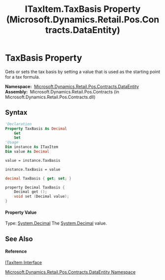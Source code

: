 ﻿---
title: ITaxItem.TaxBasis Property  (Microsoft.Dynamics.Retail.Pos.Contracts.DataEntity)
TOCTitle: TaxBasis Property
ms:assetid: P:Microsoft.Dynamics.Retail.Pos.Contracts.DataEntity.ITaxItem.TaxBasis
ms:mtpsurl: https://technet.microsoft.com/en-us/library/microsoft.dynamics.retail.pos.contracts.dataentity.itaxitem.taxbasis(v=AX.60)
ms:contentKeyID: 47128067
ms.date: 05/18/2015
mtps_version: v=AX.60
f1_keywords:
- Microsoft.Dynamics.Retail.Pos.Contracts.DataEntity.ITaxItem.TaxBasis
dev_langs:
- CSharp
- C++
- VB
---

# TaxBasis Property

Gets or sets the tax basis by setting a value that is used as the starting point for a tax formula.

**Namespace:**  [Microsoft.Dynamics.Retail.Pos.Contracts.DataEntity](microsoft-dynamics-retail-pos-contracts-dataentity-namespace.md)  
**Assembly:**  Microsoft.Dynamics.Retail.Pos.Contracts (in Microsoft.Dynamics.Retail.Pos.Contracts.dll)

## Syntax

``` vb
'Declaration
Property TaxBasis As Decimal
    Get
    Set
'Usage
Dim instance As ITaxItem
Dim value As Decimal

value = instance.TaxBasis

instance.TaxBasis = value
```

``` csharp
decimal TaxBasis { get; set; }
```

``` c++
property Decimal TaxBasis {
    Decimal get ();
    void set (Decimal value);
}
```

#### Property Value

Type: [System.Decimal](https://technet.microsoft.com/en-us/library/1k2e8atx\(v=ax.60\))  
The [System.Decimal](https://technet.microsoft.com/en-us/library/1k2e8atx\(v=ax.60\)) value.  

## See Also

#### Reference

[ITaxItem Interface](itaxitem-interface-microsoft-dynamics-retail-pos-contracts-dataentity.md)

[Microsoft.Dynamics.Retail.Pos.Contracts.DataEntity Namespace](microsoft-dynamics-retail-pos-contracts-dataentity-namespace.md)


